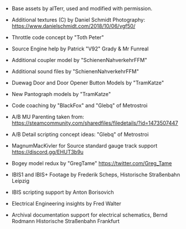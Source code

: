 - Base assets by alTerr, used and modified with permission.


- Additional textures (C) by Daniel Schmidt Photography: https://www.danielschmidt.com/2018/10/06/vgf50/

- Throttle code concept by "Toth Peter"

- Source Engine help by Patrick "V92" Grady & Mr Funreal

- Additional coupler model by "SchienenNahverkehrFFM"

- Additional sound files by "SchienenNahverkehrFFM"

- Duewag Door and Door Opener Button Models by "TramKatze"

- New Pantograph models by "TramKatze"

- Code coaching by "BlackFox" and "Glebq" of Metrostroi

- A/B MU Parenting taken from: https://steamcommunity.com/sharedfiles/filedetails/?id=1473507447

- A/B Detail scripting concept ideas: "Glebq" of Metrostroi

- MagnumMacKivler for Source standard gauge track support https://discord.gg/EHUT3b9u

- Bogey model redux by "GregTame" https://twitter.com/Greg_Tame

- IBIS1 and IBIS+ Footage by Frederik Scheps, Historische Straßenbahn Leipzig

- IBIS scripting support by Anton Borisovich

- Electrical Engineering insights by Fred Walter

- Archival documentation support for electrical schematics, Bernd Rodmann Historische Straßenbahn Frankfurt
